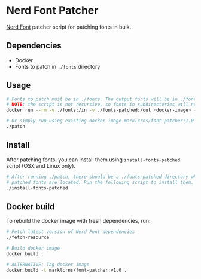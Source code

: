 # Nerd Font Patcher

[Nerd Font](https://github.com/ryanoasis/nerd-fonts) patcher script for patching
fonts in bulk.

## Dependencies

- Docker
- Fonts to patch in `./fonts` directory

## Usage

```bash
# Fonts to patch must be in ./fonts. The output fonts will be in ./fonts-patched
# NOTE: the script is not recursive, so fonts in subdirectories will not be patched
docker run --rm -v ./fonts:/in -v ./fonts-patched:/out <docker-image> --careful --complete --progressbars

# Or simply run using existing docker image marklcrns/font-patcher:1.0
./patch
```

## Install

After patching fonts, you can install them using `install-fonts-patched` script
(OSX and Linux only).

```bash
# After running ./patch, there should be a ./fonts-patched directory where the
# patched fonts are located. Run the following script to install them.
./install-fonts-patched
```

## Docker build

To rebuild the docker image with fresh dependencies, run:

```bash
# Fetch latest version of Nerd Font dependencies
./fetch-resource

# Build docker image
docker build .

# ALTERNATIVE: Tag docker image
docker build -t marklcrns/font-patcher:v1.0 .
```


